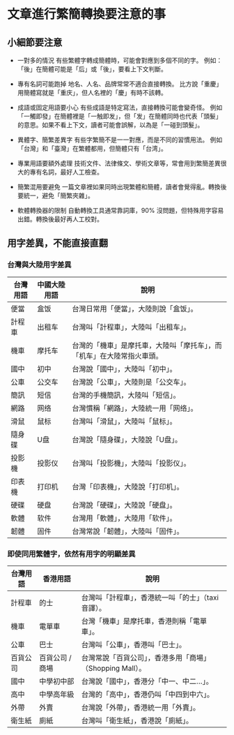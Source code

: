 # 文章進行繁簡轉換要注意的事

## 小細節要注意

* 一對多的情況
有些繁體字轉成簡體時，可能會對應到多個不同的字。
例如：「後」在簡體可能是「后」或「後」，要看上下文判斷。

* 專有名詞可能跑掉
地名、人名、品牌常常不適合直接轉換。
比方說「重慶」用簡體寫就是「重庆」，但人名裡的「慶」有時不該轉。

* 成語或固定用語要小心
有些成語是特定寫法，直接轉換可能會變奇怪。
例如「一觸即發」在簡體裡是「一触即发」，但「发」在簡體同時也代表「頭髮」的意思。如果不看上下文，讀者可能會誤解，以為是「一碰到頭髮」。

* 異體字、簡繁差異字
有些字繁簡不是一一對應，而是不同的習慣用法。
例如「台灣」和「臺灣」在繁體都用，但簡體只有「台湾」。

* 專業用語要額外處理
技術文件、法律條文、學術文章等，常會用到繁簡差異很大的專有名詞，最好人工檢查。

* 簡繁混用要避免
一篇文章裡如果同時出現繁體和簡體，讀者會覺得亂。轉換後要統一，避免「簡繁夾雜」。

* 軟體轉換器的限制
自動轉換工具通常靠詞庫，90% 沒問題，但特殊用字容易出錯。轉換後最好再人工校對。

## 用字差異，不能直接直翻

### 台灣與大陸用字差異

| 台灣用語 | 中國大陸用語    | 說明                                  |
| ---- | --------- | ----------------------------------- |
| 便當   | 盒饭        | 台灣日常用「便當」，大陸則說「盒饭」。                 |
| 計程車  | 出租车       | 台灣叫「計程車」，大陸叫「出租车」。                  |
| 機車   | 摩托车       | 台灣的「機車」是摩托車，大陸叫「摩托车」，而「机车」在大陸常指火車頭。 |
| 國中   | 初中        | 台灣說「國中」，大陸叫「初中」。                    |
| 公車   | 公交车       | 台灣說「公車」，大陸則是「公交车」。                  |
| 簡訊   | 短信     | 台灣的手機簡訊，大陸叫「短信」。    |
| 網路   | 网络     | 台灣慣稱「網路」，大陸統一用「网络」。 |
| 滑鼠   | 鼠标     | 台灣叫「滑鼠」，大陸叫「鼠标」。    |
| 隨身碟  | U盘     | 台灣說「隨身碟」，大陸說「U盘」。   |
| 投影機  | 投影仪    | 台灣叫「投影機」，大陸叫「投影仪」。  |
| 印表機  | 打印机    | 台灣「印表機」，大陸說「打印机」。   |
| 硬碟   | 硬盘     | 台灣說「硬碟」，大陸說「硬盘」。    |
| 軟體   | 软件     | 台灣用「軟體」，大陸用「软件」。    |
| 韌體   | 固件     | 台灣常說「韌體」，大陸叫「固件」。   |

### 即使同用繁體字，依然有用字的明顯差異

| 台灣用語 | 香港用語      | 說明                                  |
| ---- | --------- | ----------------------------------- |
| 計程車  | 的士        | 台灣叫「計程車」，香港統一叫「的士」（taxi 音譯）。        |
| 機車   | 電單車       | 台灣「機車」是摩托車，香港則稱「電單車」。               |
| 公車   | 巴士        | 台灣叫「公車」，香港叫「巴士」。                    |
| 百貨公司 | 百貨公司 / 商場 | 台灣常說「百貨公司」，香港多用「商場」（Shopping Mall）。 |
| 國中   | 中學初中部     | 台灣說「國中」，香港分「中一、中二…」。                |
| 高中   | 中學高年級     | 台灣的「高中」，香港仍叫「中四到中六」。                |
| 外帶   | 外賣        | 台灣說「外帶」，香港統一用「外賣」。                  |
| 衛生紙  | 廁紙        | 台灣叫「衛生紙」，香港說「廁紙」。                   |
